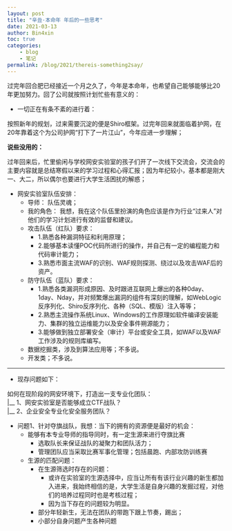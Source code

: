 ```yaml
---
layout: post
title: "辛丑·本命年 年后的一些思考"
date: 2021-03-13
author: Bin4xin
toc: true
categories:
    - blog
    - 笔记
permalink: /blog/2021/thereis-something2say/
---
```



过完年回合肥已经接近一个月之久了，今年是本命年，也希望自己能够能够比20年更加努力。回了公司就按照计划忙些有意义的：

- 一切正在有条不紊的进行着：

按照新年的规划，过来需要沉淀的便是Shiro框架。过完年回来就面临着护网，在20年靠着这个为公司护网“打下了一片江山”，今年应进一步理解；

**说些没用的：**

过年回来后，忙里偷闲与学校网安实验室的孩子们开了一次线下交流会，交流会的主要内容就是总结寒假以来的学习过程和心得汇报；因为年纪较小，基本都是刚大一、大二，所以偶尔也要进行大学生活困扰的解惑；

- 网安实验室队伍安排：
    * 导师：
    队伍灵魂；
    * 我的角色：
    我想，我在这个队伍里扮演的角色应该是作为行业“过来人”对他们的学习计划进行有效的监督和建议。
    * 攻击队伍（红队）要求：
        * 1.熟悉各种漏洞特征和利用原理；
        * 2.能够基本读懂POC代码所进行的操作，并自己有一定的编程能力和代码审计能力；
        * 3.熟悉市面主流WAF的识别、WAF规则探测、绕过以及攻击WAF后的资产。
    * 防守队伍（蓝队）要求：
        * 1.熟悉各类漏洞形成原因、及时跟进互联网上爆出的各种0day、1day、Nday，并对频繁爆出漏洞的组件有深刻的理解，如WebLogic反序列化、Shiro反序列化、各种（SQL、模版）注入等等；
        * 2.熟悉主流操作系统Linux、Windows的工作原理如软件编译安装能力、集群的独立运维能力以及安全事件朔源能力；
        * 3.能够做到独立部署安全（审计）平台或安全工具，如WAF以及WAF工作涉及的规则库编写。
    * 数据挖掘类，涉及到算法应用等；不多说。
    * 开发类；不多说。

---

- 现存问题如下：

如何在现阶段的网安环境下，打造出一支专业化团队：<br>
    |__ 1、网安实验室是否能够成立CTF战队？<br>
    |__ 2、企业安全专业化安全服务团队？<br>
    
- 问题1、针对夺旗战队，我想：当下的拥有的资源便是最好的机会：
    - 能够有本专业导师的指导同时，有一定生源来进行夺旗比赛
        * 选取队长来保证战队的凝聚力和团队活力；
        * 管理团队应当采取比赛军事化管理；包括晨跑、内部攻防训练赛
    - 生源的匹配问题：
        * 在生源筛选时存在的问题：
            * 或许在实验室的生源选择中，应当让所有有该行业兴趣的新生都加入进来，我始终相信的是，大学生活是自身兴趣的发掘过程，对他们的培养过程同时也是考核过程；
            * 因为当下存在的问题较为明显。
        * 部分年轻新生，无法在团队的带跑下跟上节奏，踢出；
        * 小部分自身问题产生各种问题
    